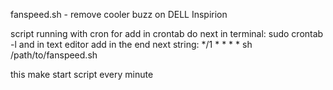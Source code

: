 
fanspeed.sh - remove cooler buzz on DELL Inspirion

script running with cron
for add in crontab do next in terminal:
sudo crontab -l
and in text editor add in the end next string:
*/1 * * * * sh /path/to/fanspeed.sh

this make start script every minute
